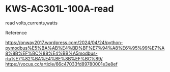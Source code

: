 # KWS-AC301L-100A-read
read volts,currents,watts

Reference


https://onway2017.wordpress.com/2024/04/24/python-pymodbus%E5%BA%AB%E4%BD%BF%E7%94%A8%E6%95%99%E7%A8%8B%EF%BC%88%E4%BB%A5modbus-rtu%E7%82%BA%E4%BE%8B%EF%BC%89/
https://vocus.cc/article/66c47033fd89780001e3e8ef

